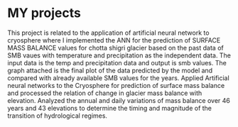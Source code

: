 # MY projects


This project is related to the application of artificial neural network to cryosphere where I implemented the ANN for the prediction of SURFACE MASS BALANCE values for chotta shigri glacier based on the past data of SMB vaues with temperature and precipitation as the independent data. The input data is the temp and precipitation data and output is smb values. The graph attached is the final plot of the data predicted by the model and compared with already available SMB values for the years.
Applied Artificial neural networks to the Cryosphere for prediction of surface mass balance and processed the relation of change in glacier mass balance with elevation.
Analyzed the annual and daily variations of mass balance over 46 years and 43 elevations to determine the timing and magnitude of the transition of hydrological regimes.


